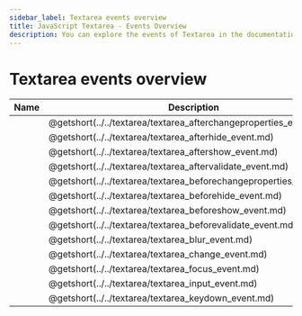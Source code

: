 ```yaml
---
sidebar_label: Textarea events overview
title: JavaScript Textarea - Events Overview 
description: You can explore the events of Textarea in the documentation of the DHTMLX JavaScript UI library. Browse developer guides and API reference, try out code examples and live demos, and download a free 30-day evaluation version of DHTMLX Suite 7.
---
```


# Textarea events overview

| Name                                                           | Description                                                           |
| ------------------------------------------------------------- | -------------------------------------------------------------------- |
| [](../../textarea/textarea_afterchangeproperties_event.md)  | @getshort(../../textarea/textarea_afterchangeproperties_event.md)  |
| [](../../textarea/textarea_afterhide_event.md)              | @getshort(../../textarea/textarea_afterhide_event.md)              |
| [](../../textarea/textarea_aftershow_event.md)              | @getshort(../../textarea/textarea_aftershow_event.md)              |
| [](../../textarea/textarea_aftervalidate_event.md)          | @getshort(../../textarea/textarea_aftervalidate_event.md)          |
| [](../../textarea/textarea_beforechangeproperties_event.md) | @getshort(../../textarea/textarea_beforechangeproperties_event.md) |
| [](../../textarea/textarea_beforehide_event.md)             | @getshort(../../textarea/textarea_beforehide_event.md)             |
| [](../../textarea/textarea_beforeshow_event.md)             | @getshort(../../textarea/textarea_beforeshow_event.md)             |
| [](../../textarea/textarea_beforevalidate_event.md)         | @getshort(../../textarea/textarea_beforevalidate_event.md)         |
| [](../../textarea/textarea_blur_event.md)                   | @getshort(../../textarea/textarea_blur_event.md)                   |
| [](../../textarea/textarea_change_event.md)                 | @getshort(../../textarea/textarea_change_event.md)                 |
| [](../../textarea/textarea_focus_event.md)                  | @getshort(../../textarea/textarea_focus_event.md)                  |
| [](../../textarea/textarea_input_event.md)                  | @getshort(../../textarea/textarea_input_event.md)                  |
| [](../../textarea/textarea_keydown_event.md)                | @getshort(../../textarea/textarea_keydown_event.md)                |